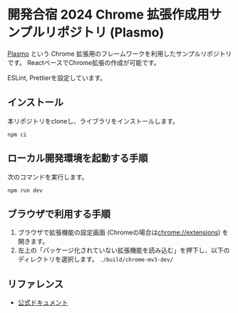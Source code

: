 # 開発合宿 2024 Chrome 拡張作成用サンプルリポジトリ (Plasmo)

[Plasmo](https://docs.plasmo.com/) という Chrome 拡張用のフレームワークを利用したサンプルリポジトリです。
ReactベースでChrome拡張の作成が可能です。

ESLint, Prettierを設定しています。

## インストール

本リポジトリをcloneし、ライブラリをインストールします。

```shell
npm ci
```

## ローカル開発環境を起動する手順

次のコマンドを実行します。

```shell
npm run dev
```

## ブラウザで利用する手順

1. ブラウザで拡張機能の設定画面 (Chromeの場合は[chrome://extensions](chrome://extensions)) を開きます。
1. 左上の「パッケージ化されていない拡張機能を読み込む」を押下し、以下のディレクトリを選択します。
   `./build/chrome-mv3-dev/`

## リファレンス

- [公式ドキュメント](https://docs.plasmo.com/)

